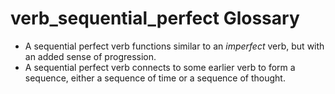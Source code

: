 # verb_sequential_perfect Glossary
- A sequential perfect verb functions similar to an *imperfect* verb, but with an added sense of progression. 
- A sequential perfect verb connects to some earlier verb to form a sequence, either a sequence of time or a sequence of thought.